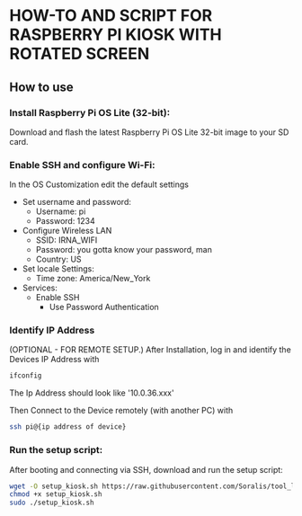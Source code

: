 # HOW-TO AND SCRIPT FOR RASPBERRY PI KIOSK WITH ROTATED SCREEN


## How to use

### Install Raspberry Pi OS Lite (32-bit):
Download and flash the latest Raspberry Pi OS Lite 32-bit image to your SD card.

### Enable SSH and configure Wi-Fi:
In the OS Customization edit the default settings
- Set username and password:
    - Username: pi
    - Password: 1234
- Configure Wireless LAN
    - SSID: IRNA_WIFI
    - Password: you gotta know your password, man
    - Country: US
- Set locale Settings:
    - Time zone: America/New_York
-	Services:
    - Enable SSH
        - Use Password Authentication

### Identify IP Address
(OPTIONAL - FOR REMOTE SETUP.)
After Installation, log in and identify the Devices IP Address with 
```bash
ifconfig
```
The Ip Address should look like '10.0.36.xxx'

Then Connect to the Device remotely (with another PC) with 
```bash
ssh pi@{ip address of device}
```

### Run the setup script:
After booting and connecting via SSH, download and run the setup script:
```bash
wget -O setup_kiosk.sh https://raw.githubusercontent.com/Soralis/tool_log/master/log_device_setup.sh
chmod +x setup_kiosk.sh
sudo ./setup_kiosk.sh
```